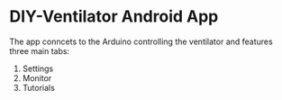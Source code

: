 # DIY-Ventilator Android App
The app conncets to the Arduino controlling the ventilator and features three main tabs:
1. Settings
2. Monitor
3. Tutorials